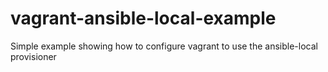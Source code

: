 # vagrant-ansible-local-example
Simple example showing how to configure vagrant to use the ansible-local provisioner
